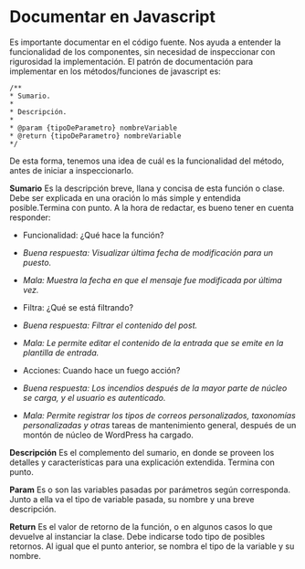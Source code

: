 Documentar en Javascript
===

Es importante documentar en el código fuente. Nos ayuda a entender la funcionalidad de los componentes, sin necesidad de inspeccionar con rigurosidad la implementación. El patrón de documentación para implementar en los métodos/funciones de javascript es: 

    /**
    * Sumario.
    *  
    * Descripción.
    *  
    * @param {tipoDeParametro} nombreVariable 
    * @return {tipoDeParametro} nombreVariable
    */

De esta forma, tenemos una idea de cuál es la funcionalidad del método, antes de iniciar a inspeccionarlo. 

**Sumario** Es la descripción breve, llana y concisa de esta función o clase. Debe ser explicada en una oración lo más simple y entendida posible.Termina con punto. A la hora de redactar, es bueno tener en cuenta responder:

 - Funcionalidad: ¿Qué hace la función? 
 
 - *Buena respuesta: Visualizar última fecha de modificación para un puesto.*
 - *Mala: Muestra la fecha en que el mensaje fue modificada por última vez.*

 - Filtra: ¿Qué se está filtrando?
 - *Buena respuesta: Filtrar el contenido del post.*
 - *Mala: Le permite editar el contenido de la entrada que se emite en la plantilla de entrada.*
 - Acciones: Cuando hace un fuego acción?
 - *Buena respuesta: Los incendios después de la mayor parte de núcleo se carga, y el usuario es autenticado.*
 - *Mala: Permite registrar los tipos de correos personalizados, taxonomías personalizadas y otras* tareas de mantenimiento general, después de un montón de núcleo de WordPress ha cargado.

**Descripción** Es el complemento del sumario, en donde se proveen los detalles y características para una explicación extendida. Termina con punto. 

**Param** Es o son las variables pasadas por parámetros según corresponda. Junto a ella va el tipo de variable pasada, su nombre y una breve descripción.

**Return** Es el valor de retorno de la función, o en algunos casos lo que devuelve al instanciar la clase. Debe indicarse todo tipo de posibles retornos. Al igual que el punto anterior, se nombra el tipo de la variable y su nombre. 